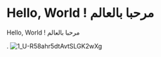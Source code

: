 # Hello, World ! مرحبا بالعالم


Hello, World ! مرحبا بالعالم






.
![1_U-R58ahr5dtAvtSLGK2wXg](https://user-images.githubusercontent.com/55116927/187589865-726be92a-ebb3-4198-b8fa-f16c1140b38b.png)
